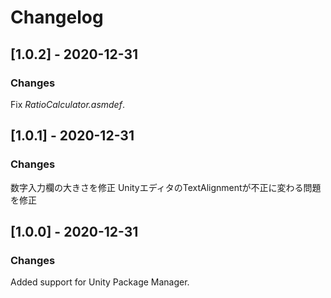 # Changelog

## [1.0.2] - 2020-12-31
### Changes
Fix <i>RatioCalculator.asmdef</i>.

## [1.0.1] - 2020-12-31
### Changes
数字入力欄の大きさを修正
UnityエディタのTextAlignmentが不正に変わる問題を修正 

## [1.0.0] - 2020-12-31
### Changes
Added support for Unity Package Manager.